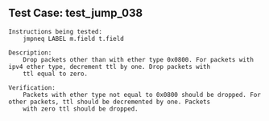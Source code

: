 Test Case: test_jump_038
------------------------

    Instructions being tested:
        jmpneq LABEL m.field t.field

    Description:
        Drop packets other than with ether type 0x0800. For packets with ipv4 ether type, decrement ttl by one. Drop packets with
        ttl equal to zero.

    Verification:
        Packets with ether type not equal to 0x0800 should be dropped. For other packets, ttl should be decremented by one. Packets
        with zero ttl should be dropped.
